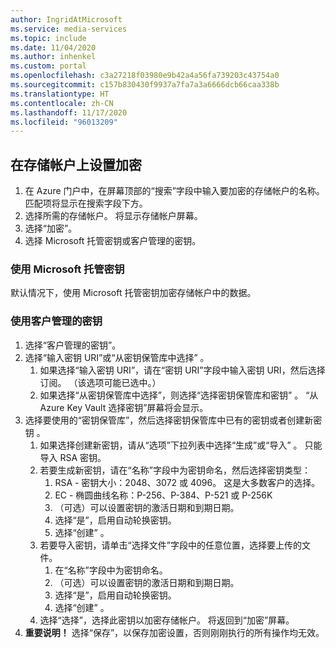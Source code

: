 ```yaml
---
author: IngridAtMicrosoft
ms.service: media-services
ms.topic: include
ms.date: 11/04/2020
ms.author: inhenkel
ms.custom: portal
ms.openlocfilehash: c3a27218f03980e9b42a4a56fa739203c43754a0
ms.sourcegitcommit: c157b830430f9937a7fa7a3a6666dcb66caa338b
ms.translationtype: HT
ms.contentlocale: zh-CN
ms.lasthandoff: 11/17/2020
ms.locfileid: "96013209"
---
```

<!--Set the encryption on storage account in the portal-->

## <a name="set-the-encryption-on-a-storage-account"></a>在存储帐户上设置加密

1. 在 Azure 门户中，在屏幕顶部的“搜索”字段中输入要加密的存储帐户的名称。  匹配项将显示在搜索字段下方。
1. 选择所需的存储帐户。 将显示存储帐户屏幕。
1. 选择“加密”。
1. 选择 Microsoft 托管密钥或客户管理的密钥。

### <a name="use-microsoft-managed-keys"></a>使用 Microsoft 托管密钥

默认情况下，使用 Microsoft 托管密钥加密存储帐户中的数据。

### <a name="use-customer-managed-keys"></a>使用客户管理的密钥

1. 选择“客户管理的密钥”。
1. 选择“输入密钥 URI”或“从密钥保管库中选择” 。
    1. 如果选择“输入密钥 URI”，请在“密钥 URI”字段中输入密钥 URI，然后选择订阅。 （该选项可能已选中。）
    1. 如果选择“从密钥保管库中选择”，则选择“选择密钥保管库和密钥” 。 “从 Azure Key Vault 选择密钥”屏幕将会显示。
1. 选择要使用的“密钥保管库”，然后选择密钥保管库中已有的密钥或者创建新密钥 。
    1. 如果选择创建新密钥，请从“选项”下拉列表中选择“生成”或“导入”  。 只能导入 RSA 密钥。
    1. 若要生成新密钥，请在“名称”字段中为密钥命名，然后选择密钥类型：
        1. RSA - 密钥大小：2048、3072 或 4096。 这是大多数客户的选择。
        1. EC - 椭圆曲线名称：P-256、P-384、P-521 或 P-256K
        1. （可选）可以设置密钥的激活日期和到期日期。
        1. 选择“是”，启用自动轮换密钥。
        1. 选择“创建”  。
    1. 若要导入密钥，请单击“选择文件”字段中的任意位置，选择要上传的文件。
        1. 在“名称”字段中为密钥命名。
        1. （可选）可以设置密钥的激活日期和到期日期。
        1. 选择“是”，启用自动轮换密钥。
        1. 选择“创建”  。
    1. 选择“选择”，选择此密钥以加密存储帐户。 将返回到“加密”屏幕。
1. **重要说明！** 选择“保存”，以保存加密设置，否则刚刚执行的所有操作均无效。
